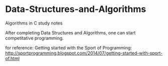# Data-Structures-and-Algorithms
Algorithms in C study notes

After completing Data Structures and Algorithms, one can start competitative programming.

for reference: Getting started with the Sport of Programming: http://sportprogramming.blogspot.com/2014/07/getting-started-with-sport-of.html
